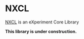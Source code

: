 # NXCL

[NXCL](https://github.com/yuneg11/nxcl) is an eXperiment Core Library

**This library is under construction.**
